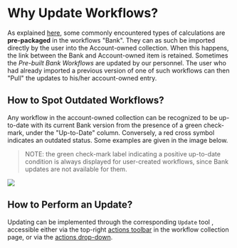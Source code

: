 # Why Update Workflows?

As explained [here](../bank.md#pre-built-bank-workflows), some commonly encountered types of calculations are **pre-packaged** in the workflows "Bank". They can as such be imported directly by the user into the Account-owned collection. When this happens, the link between the Bank and Account-owned item is retained. Sometimes the *Pre-built Bank Workflows* are updated by our personnel. The user who had already imported a previous version of one of such workflows can then "Pull" the updates to his/her account-owned entry. 

## How to Spot Outdated Workflows?

Any workflow in the account-owned collection can be recognized to be up-to-date with its current Bank version from the presence of a green check-mark, under the "Up-to-Date" column. Conversely, a red cross symbol indicates an outdated status. Some examples are given in the image below. 

> NOTE: the green check-mark label indicating a positive up-to-date condition is always displayed for user-created workflows, since Bank updates are not available for them.

<img src="/images/updating-workflows.png"/>

## How to Perform an Update?

Updating can be implemented through the corresponding `Update` tool <i class="zmdi zmdi-refresh zmdi-hc-border"></i>, accessible either via the top-right [actions toolbar](../../entities-general/ui/explorer.md#actions-toolbar) in the workflow collection page, or via the [actions drop-down](../../entities-general/ui/explorer.md#actions-dropdown).
